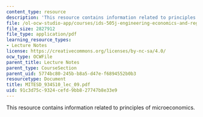 ```yaml
---
content_type: resource
description: 'This resource contains information related to principles of microeconomics.  '
file: /ol-ocw-studio-app/courses/ids-505j-engineering-economics-and-regulation-of-the-electric-power-sector-spring-2010/91c3d75c9324cefd9bb827747b8e33e9_MITESD_934S10_lec_09.pdf
file_size: 2827912
file_type: application/pdf
learning_resource_types:
- Lecture Notes
license: https://creativecommons.org/licenses/by-nc-sa/4.0/
ocw_type: OCWFile
parent_title: Lecture Notes
parent_type: CourseSection
parent_uid: 5774bc80-245b-b8a5-d47e-f6894552b0b3
resourcetype: Document
title: MITESD_934S10_lec_09.pdf
uid: 91c3d75c-9324-cefd-9bb8-27747b8e33e9
---
```

This resource contains information related to principles of microeconomics.  